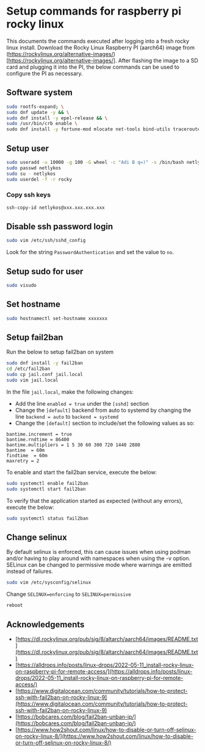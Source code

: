 # Setup commands for raspberry pi rocky linux

This documents the commands executed after logging into a fresh rocky linux install. Download the Rocky Linux Raspberry PI (aarch64) image from (https://rockylinux.org/alternative-images/)[https://rockylinux.org/alternative-images/]. After flashing the image to a SD card and plugging it into the PI, the below commands can be used to configure the PI as necessary.
## Software system
```sh
sudo rootfs-expand; \
sudo dnf update -y && \
sudo dnf install -y epel-release && \
sudo /usr/bin/crb enable \
sudo dnf install -y fortune-mod mlocate net-tools bind-utils traceroute rsync podman podman-compose podman-docker xauth gvim
```

## Setup user
```sh
sudo useradd -u 10000 -g 100 -G wheel -c "Adi B q=)" -s /bin/bash netlykos
sudo passwd netlykos
sudo su - netlykos
sudo userdel -f -r rocky
```

### Copy ssh keys
```sh
ssh-copy-id netlykos@xxx.xxx.xxx.xxx
```

## Disable ssh password login
```sh
sudo vim /etc/ssh/sshd_config
```

Look for the string ``PasswordAuthentication`` and set the value to ``no``.

## Setup sudo for user
```sh
sudo visudo
```

## Set hostname

```sh
sudo hostnamectl set-hostname xxxxxxx
```

## Setup fail2ban

Run the below to setup fail2ban on system

```sh
sudo dnf install -y fail2ban
cd /etc/fail2ban
sudo cp jail.conf jail.local
sudo vim jail.local
```

In the file ``jail.local``, make the following changes:

- Add the line ``enabled = true`` under the ``[sshd]`` section
- Change the ``[default]`` backend from auto to systemd by changing the line ``backend = auto`` to ``backend = systemd``
- Change the ``[default]`` section to include/set the following values as so:
```
bantime.increment = true
bantime.rndtime = 86400
bantime.multipliers = 1 5 30 60 300 720 1440 2880
bantime  = 60m
findtime  = 60m
maxretry = 2
```

To enable and start the fail2ban service, execute the below:
```sh
sudo systemctl enable fail2ban
sudo systemctl start fail2ban
```

To verify that the application started as expected (without any errors), execute the below:
```sh
sudo systemctl status fail2ban
```

## Change selinux

By default selinux is enforced, this can cause issues when using podman and/or having to play around with namespaces when using the -v option. SELinux can be changed to permissive mode where warnings are emitted instead of failures. 

```sh
sudo vim /etc/sysconfig/selinux
```
Change ``SELINUX=enforcing`` to ``SELINUX=permissive``

```sh
reboot
```

## Acknowledgements

- [https://dl.rockylinux.org/pub/sig/8/altarch/aarch64/images/README.txt](https://dl.rockylinux.org/pub/sig/8/altarch/aarch64/images/README.txt)
- [https://alldrops.info/posts/linux-drops/2022-05-11_install-rocky-linux-on-raspberry-pi-for-remote-access/](https://alldrops.info/posts/linux-drops/2022-05-11_install-rocky-linux-on-raspberry-pi-for-remote-access/)
- [https://www.digitalocean.com/community/tutorials/how-to-protect-ssh-with-fail2ban-on-rocky-linux-9](https://www.digitalocean.com/community/tutorials/how-to-protect-ssh-with-fail2ban-on-rocky-linux-9)
- [https://bobcares.com/blog/fail2ban-unban-ip/](https://bobcares.com/blog/fail2ban-unban-ip/)
- [https://www.how2shout.com/linux/how-to-disable-or-turn-off-selinux-on-rocky-linux-8/](https://www.how2shout.com/linux/how-to-disable-or-turn-off-selinux-on-rocky-linux-8/)

